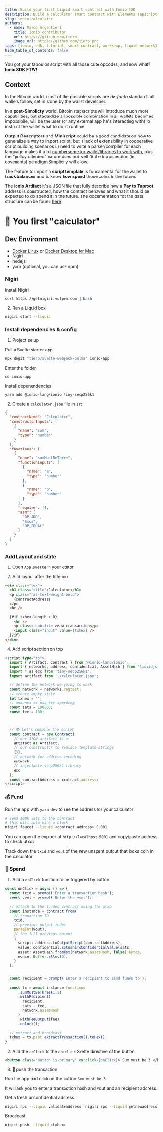 ```yaml
---
title: Build your first Liquid smart contract with Ionio SDK
description: Build a calculator smart contract with Elements Tapscript to be deployed on the Liquid Network
slug: ionio-calculator
authors:
  - name: Marco Argentieri
    title: Ionio contributor
    url: https://github.com/tiero
    image_url: https://github.com/tiero.png
tags: [ionio, sdk, tutorial, smart contract, workshop, liquid network]
hide_table_of_contents: false
---
```


You got your faboulos script with all those cute opcodes, and now what? **Ionio SDK FTW!**

<!--truncate-->


## Context

In the Bitcoin world, most of the possible scripts are *de-facto* standards all wallets follow, set in stone by the wallet developer.

In a **post-Simplicty** world, Bitcoin (tap)scripts will introduce much more capabilities, but 
stadardize all possible combination in all wallets becomes impossibile, will be the user (or any external app he's interacting with) to instruct the wallet what to do at runtime.


**Output Descriptors** and **Miniscript** could be a good candidate on how to generalize a way to import script, but i) lack of extensibility in cooperative script building scenarios ii) need to write a parser/compiler for each language makes it a bit [cumbersome for wallet/libraries to work with](/docs/Artifact#alternatives), plus the "policy oriented" nature does not well fit the introspection (ie. covenants) paradigm Simplicity will allow.

The feature to import a **script template** is fundamental for the wallet to **track balances** and to know **how spend** those coins in the future.

The **Ionio Artifact** it's a JSON file that fully describe how a **Pay to Taproot** address is constructed, how the contract behaves and what it should be expected to do spend it in the future. The documentation fot the data structure can be found [here](/docs/Artifact#structure)

# 🧮 You first "calculator"
 

## Dev Environment 

- [Docker Linux](https://docs.docker.com/desktop/linux/install) or [Docker Desktop for Mac](https://docs.docker.com/desktop/mac/install)
- [Nigiri](https://nigiri.vulpem.com)
- nodejs
- yarn (optional, you can use npm)


### Nigiri

Install Nigiri

```sh
curl https://getnigiri.vulpem.com | bash
```

2. Run a Liquid box

```sh
nigiri start --liquid
```

### Install dependencies & config

1. Project setup


Pull a Svelte starter app

```sh
npx degit "tiero/svelte-webpack-bulma" ionio-app
```

Enter the folder 
```
cd ionio-app
```

Install depenendencies 
```
yarn add @ionio-lang/ionio tiny-secp256k1 
```


2. Create a `calculator.json` file in `src`

```json
{
  "contractName": "Calculator",
  "constructorInputs": [
    {
      "name": "sum",
      "type": "number"
    }
  ],
  "functions": [
    {
      "name": "sumMustBeThree",
      "functionInputs": [
        {
          "name": "a",
          "type": "number"
        },
        {
          "name": "b",
          "type": "number"
        }
      ],
      "require": [],
      "asm": [
        "OP_ADD",
        "$sum",
        "OP_EQUAL"
      ]
    }
  ]
}
```

### Add Layout and state

1. Open `App.svelte` in your editor

2. Add layout after the title box 

```html
<div class="box">
  <h1 class="title">Calculator</h1>
  <p class="has-text-weight-bold">
    {contractAddress}
  </p>
  <hr />

  {#if txhex.length > 0} 
    <hr />
    <p class="subtitle">Raw transaction</p>
    <input class="input" value={txhex} />
  {/if}
</div>
```

4. Add script section on top

```ts
<script type="ts">
  import { Artifact, Contract } from '@ionio-lang/ionio';
  import { networks, address, confidential, AssetHash } from 'liquidjs-lib';
  import * as ecc from 'tiny-secp256k1';
  import artifact from './calculator.json';

  // define the network we going to work
  const network = networks.regtest;
  // create empty state
  let txhex = '';
  // amounts to use for spending
  const sats = 100000;
  const fee = 100;

 

  // 📚 Let's compile the script 
  const contract = new Contract(
    // our JSON artifact file
    artifact as Artifact,  
    // our constructor to replace template strings
    [3], 
    // network for address encoding
    network, 
    // injectable secp256k1 library 
    ecc 
  );
  const contractAddress = contract.address;
</script>
```


### 💰 Fund 

Run the app with `yarn dev` to see the address for your calculator

```sh
# send 100k sats to the contract
# this will auto-mine a block
nigiri faucet --liquid <contract_address> 0.001
```

You can open the exploer at `http://localhost:5001` and copy/paste address to check utxos

Track down the `txid` and `vout` of the new unspent output that locks coin in the calculator

### 💸 Spend

1. Add a `onClick` function to be triggered by button


```ts
const onClick = async () => {
  const txid = prompt('Enter a transaction hash');
  const vout = prompt('Enter the vout');
    
  // attach to the funded contract using the utxo
  const instance = contract.from(
    // tranaction ID
    txid,
    // previous output index
    parseInt(vout),
    // the full previous output 
    {
      script: address.toOutputScript(contractAddress),
      value: confidential.satoshiToConfidentialValue(sats),
      asset: AssetHash.fromHex(network.assetHash, false).bytes,
      nonce: Buffer.alloc(0),
    }
  );


  const recipient = prompt('Enter a recipient to send funds to');
  
  const tx = await instance.functions
      .sumMustBeThree(1,2)
      .withRecipient(
        recipient,
        sats - fee,
        network.assetHash
      )
      .withFeeOutput(fee)
      .unlock();

  // extract and broadcast
  txhex = tx.psbt.extractTransaction().toHex();
}
```

2. Add the `onClick` to the `on:click` Svelte directive of the button
```html
<button class="button is-primary" on:click={onClick}> Sum must be 3 </button>
```


3. 🚀 push the transaction

Run the app and click on the button `Sum must be 3`

It will ask you to enter a transaction hash and vout and an recipient address.

Get a fresh unconfidential address

```sh 
nigiri rpc --liquid validateaddress `nigiri rpc --liquid getnewaddress` | jq .unconfidential
```

Broadcast 
```sh
nigiri push --liquid <txhex>
```







